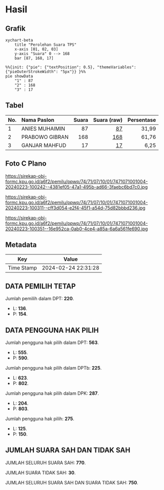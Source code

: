 # Hasil

## Grafik

```mermaid
xychart-beta
    title "Perolehan Suara TPS"
    x-axis [01, 02, 03]
    y-axis "Suara" 0 --> 168
    bar [87, 168, 17]
```

```mermaid
%%{init: {"pie": {"textPosition": 0.5}, "themeVariables": {"pieOuterStrokeWidth": "5px"}} }%%
pie showData
    "1" : 87
    "2" : 168
    "3" : 17
```

## Tabel

| No. | Nama Paslon    | Suara | Suara (raw) | Persentase |
|:--- |:-------------- | -----:| -----------:| ----------:|
| 1   | ANIES MUHAIMIN | 87    | [87][p-1]   | 31,99      |
| 2   | PRABOWO GIBRAN | 168   | [168][p-2]  | 61,76      |
| 3   | GANJAR MAHFUD  | 17    | [17][p-3]   | 6,25       |


[p-1]: https://github.com/gigit-pemilu/pemilu-2024-74-sulawesi-tenggara/blob/main/pilpres/hitung-suara/sub/74-sulawesi-tenggara/sub/71-kota-kendari/sub/07-wua-wua/sub/1001-wua-wua/sub/004-tps/sub/paslon-1.txt
[p-2]: https://github.com/gigit-pemilu/pemilu-2024-74-sulawesi-tenggara/blob/main/pilpres/hitung-suara/sub/74-sulawesi-tenggara/sub/71-kota-kendari/sub/07-wua-wua/sub/1001-wua-wua/sub/004-tps/sub/paslon-2.txt
[p-3]: https://github.com/gigit-pemilu/pemilu-2024-74-sulawesi-tenggara/blob/main/pilpres/hitung-suara/sub/74-sulawesi-tenggara/sub/71-kota-kendari/sub/07-wua-wua/sub/1001-wua-wua/sub/004-tps/sub/paslon-3.txt

## Foto C Plano

https://sirekap-obj-formc.kpu.go.id/a6f2/pemilu/ppwp/74/71/07/10/01/7471071001004-20240223-100242--4381ef05-47a1-495b-ad66-3faebc6bd7c0.jpg

https://sirekap-obj-formc.kpu.go.id/a6f2/pemilu/ppwp/74/71/07/10/01/7471071001004-20240223-100311--cff3d054-e2f4-45f1-a54d-75d82bbbd236.jpg

https://sirekap-obj-formc.kpu.go.id/a6f2/pemilu/ppwp/74/71/07/10/01/7471071001004-20240223-100351--16e952ca-0ab0-4ce4-a85a-6a6a561fe690.jpg


## Metadata

| Key        | Value               |
| ---------- | ------------------- |
| Time Stamp | 2024-02-24 22:31:28 |


## DATA PEMILIH TETAP

Jumlah pemilih dalam DPT: **220**.
 * L: **136**.
 * P: **154**.

## DATA PENGGUNA HAK PILIH

Jumlah pengguna hak pilih dalam DPT: **563**.
 * L: **555**.
 * P: **590**.

Jumlah pengguna hak pilih dalam DPTb: **225**.
 * L: **623**.
 * P: **802**.

Jumlah pengguna hak pilih dalam DPK: **287**.
 * L: **204**.
 * P: **803**.

Jumlah pengguna hak pilih: **275**.
 * L: **125**.
 * P: **150**.

## JUMLAH SUARA SAH DAN TIDAK SAH

JUMLAH SELURUH SUARA SAH: **770**.

JUMLAH SUARA TIDAK SAH: **30**.

JUMLAH SELURUH SUARA SAH DAN SUARA TIDAK SAH: **750**.


